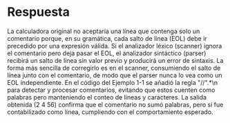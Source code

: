 # Respuesta
La calculadora original no aceptaría una línea que contenga solo un comentario porque, en su gramática, cada salto de línea (EOL) debe ir precedido por una expresión válida. Si el analizador léxico (scanner) ignora el comentario pero deja pasar el EOL, el analizador sintáctico (parser) recibirá un salto de línea sin valor previo y producirá un error de sintaxis. La forma más sencilla de corregirlo es en el scanner, consumiendo el salto de línea junto con el comentario, de modo que el parser nunca lo vea como un EOL independiente. En el código del Ejemplo 1-1 se añadió la regla "//".*\n para detectar y procesar comentarios, evitando que estos cuenten como palabras pero manteniendo el conteo de líneas y caracteres. La salida obtenida (2 4 56) confirma que el comentario no sumó palabras, pero sí fue contabilizado como línea, cumpliendo con el comportamiento esperado.

